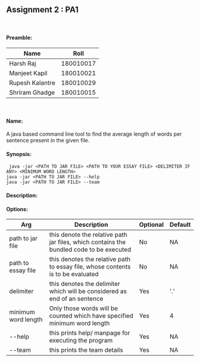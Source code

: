 ## Assignment 2 : PA1
<br>

#### Preamble:
|Name | Roll|
|-----|-----|
|Harsh Raj | 180010017 |
|Manjeet Kapil| 180010021 |
|Rupesh Kalantre | 180010029 |
|Shriram Ghadge | 180010015 |
<br>

#### Name: <br>
A java based command line tool to find the average length of words per sentence present in the given file.
<br>

#### Synopsis: <br>
` java -jar <PATH TO JAR FILE> <PATH TO YOUR ESSAY FILE> <DELIMITER IF ANY> <MINIMUM WORD LENGTH>` <br>
` java -jar <PATH TO JAR FILE> --help ` <br>
` java -jar <PATH TO JAR FILE> --team ` <br>


#### Description: <br>


#### Options: <br>
| Arg | Description | Optional | Default |
|-----|-------------|----------|---------|
|path to jar file | this denote the relative path jar files, which contains the bundled code to be executed | No | NA |
|path to essay file | this denotes the relative path to essay file, whose contents is to be evaluated | No | NA |
|delimiter | this denotes the delimiter which will be considered as end of an sentence | Yes | '.' |
|minimum word length | Only those words will be counted which have specified minimum word length | Yes | 4 |
|--help | this prints help/ manpage for executing the program | Yes | NA |
|--team | this prints the team details | Yes | NA |


